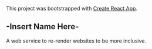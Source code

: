 This project was bootstrapped with [Create React App](https://github.com/facebook/create-react-app).

## -Insert Name Here-
A web service to re-render websites to be more inclusive.

